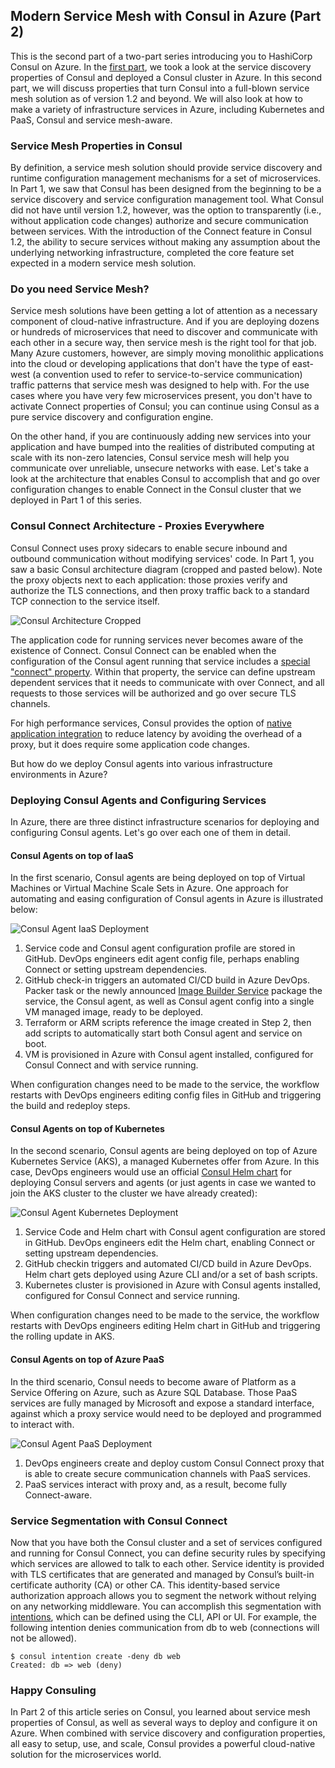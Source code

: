 ## Modern Service Mesh with Consul in Azure (Part 2)

This is the second part of a two-part series introducing you to HashiCorp Consul on Azure. In the [first part](https://open.microsoft.com/2018/10/04/use-case-modern-service-discovery-consul-azure-part-1/), we took a look at the service discovery properties of Consul and deployed a Consul cluster in Azure. In this second part, we will discuss properties that turn Consul into a full-blown service mesh solution as of version 1.2 and beyond. We will also look at how to make a variety of infrastructure services in Azure, including Kubernetes and PaaS, Consul and service mesh-aware.

### Service Mesh Properties in Consul
By definition, a service mesh solution should provide service discovery and runtime configuration management mechanisms for a set of microservices. In Part 1, we saw that Consul has been designed from the beginning to be a service discovery and service configuration management tool. What Consul did not have until version 1.2, however, was the option to transparently (i.e., without application code changes) authorize and secure communication between services. With the introduction of the Connect feature in Consul 1.2, the ability to secure services without making any assumption about the underlying networking infrastructure, completed the core feature set expected in a modern service mesh solution.

### Do you need Service Mesh?
Service mesh solutions have been getting a lot of attention as a necessary component of cloud-native infrastructure. And if you are deploying dozens or hundreds of microservices that need to discover and communicate with each other in a secure way, then service mesh is the right tool for that job. Many Azure customers, however, are simply moving monolithic applications into the cloud or developing applications that don't have the type of east-west (a convention used to refer to service-to-service communication) traffic patterns that service mesh was designed to help with. For the use cases where you have very few microservices present, you don't have to activate Connect properties of Consul; you can continue using Consul as a pure service discovery and configuration engine. 

On the other hand, if you are continuously adding new services into your application and have bumped into the realities of distributed computing at scale with its non-zero latencies, Consul service mesh will help you communicate over unreliable, unsecure networks with ease. Let's take a look at the architecture that enables Consul to accomplish that and go over configuration changes to enable Connect in the Consul cluster that we deployed in Part 1 of this series.

### Consul Connect Architecture - Proxies Everywhere
Consul Connect uses proxy sidecars to enable secure inbound and outbound communication without modifying services' code. In Part 1, you saw a basic Consul architecture diagram (cropped and pasted below). Note the proxy objects next to each application: those proxies verify and authorize the TLS connections, and then proxy traffic back to a standard TCP connection to the service itself. 

![Consul Architecture Cropped](https://github.com/echuvyrov/consul-part2/blob/master/architecture_cropped.png)

The application code for running services never becomes aware of the existence of Connect. Consul Connect can be enabled when the configuration of the Consul agent running that service includes a [special "connect" property](https://www.consul.io/intro/getting-started/connect.html). Within that property, the service can define upstream dependent services that it needs to communicate with over Connect, and all requests to those services will be authorized and go over secure TLS channels. 

For high performance services, Consul provides the option of [native application integration](https://www.consul.io/docs/connect/native.html) to reduce latency by avoiding the overhead of a proxy, but it does require some application code changes.

But how do we deploy Consul agents into various infrastructure environments in Azure?

### Deploying Consul Agents and Configuring Services
In Azure, there are three distinct infrastructure scenarios for deploying and configuring Consul agents. Let's go over each one of them in detail.

#### Consul Agents on top of IaaS
In the first scenario, Consul agents are being deployed on top of Virtual Machines or Virtual Machine Scale Sets in Azure. One approach for automating and easing configuration of Consul agents in Azure is illustrated below:


![Consul Agent IaaS Deployment](https://github.com/echuvyrov/consul-part2/blob/master/consulagent_iaas.png)

1. Service code and Consul agent configuration profile are stored in GitHub. DevOps engineers edit agent config file, perhaps enabling Connect or setting upstream dependencies.
2. GitHub check-in triggers an automated CI/CD build in Azure DevOps. Packer task or the newly announced [Image Builder Service](https://azure.microsoft.com/en-us/blog/announcing-private-preview-of-azure-vm-image-builder/) package the service, the Consul agent, as well as Consul agent config into a single VM managed image, ready to be deployed.
3. Terraform or ARM scripts reference the image created in Step 2, then add scripts to automatically start both Consul agent and service on boot.
4. VM is provisioned in Azure with Consul agent installed, configured for Consul Connect and with service running.

When configuration changes need to be made to the service, the workflow restarts with DevOps engineers editing config files in GitHub and triggering the build and redeploy steps.

#### Consul Agents on top of Kubernetes
In the second scenario, Consul agents are being deployed on top of Azure Kubernetes Service (AKS), a managed Kubernetes offer from Azure. In this case, DevOps engineers would use an official [Consul Helm chart](https://github.com/hashicorp/consul-helm) for deploying Consul servers and agents (or just agents in case we wanted to join the AKS cluster to the cluster we have already created):


![Consul Agent Kubernetes Deployment](https://github.com/echuvyrov/consul-part2/blob/master/consulagent_kubernetes.png)

1. Service Code and Helm chart with Consul agent configuration are stored in GitHub. DevOps engineers edit the Helm chart, enabling Connect or setting upstream dependencies.
2. GitHub checkin triggers and automated CI/CD build in Azure DevOps. Helm chart gets deployed using Azure CLI and/or a set of bash scripts.
3. Kubernetes cluster is provisioned in Azure with Consul agents installed, configured for Consul Connect and service running.

When configuration changes need to be made to the service, the workflow restarts with DevOps engineers editing Helm chart in GitHub and triggering the rolling update in AKS.

#### Consul Agents on top of Azure PaaS
In the third scenario, Consul needs to become aware of Platform as a Service Offering on Azure, such as Azure SQL Database. Those PaaS services are fully managed by Microsoft and expose a standard interface, against which a proxy service would need to be deployed and programmed to interact with.

![Consul Agent PaaS Deployment](https://github.com/echuvyrov/consul-part2/blob/master/consulagent_paas.png)

1. DevOps engineers create and deploy custom Consul Connect proxy that is able to create secure communication channels with PaaS services.
2. PaaS services interact with proxy and, as a result, become fully Connect-aware.

### Service Segmentation with Consul Connect
Now that you have both the Consul cluster and a set of services configured and running for Consul Connect, you can define security rules by specifying which services are allowed to talk to each other. Service identity is provided with TLS certificates that are generated and managed by Consul’s built-in certificate authority (CA) or other CA. This identity-based service authorization approach allows you to segment the network without relying on any networking middleware. You can accomplish this segmentation with [intentions](https://www.consul.io/docs/connect/intentions.html), which can be defined using the CLI, API or UI. For example, the following intention denies communication from db to web (connections will not be allowed).

```
$ consul intention create -deny db web
Created: db => web (deny)
```

### Happy Consuling
In Part 2 of this article series on Consul, you learned about service mesh properties of Consul, as well as several ways to deploy and configure it on Azure. When combined with service discovery and configuration properties, all easy to setup, use, and scale, Consul provides a powerful cloud-native solution for the microservices world.



